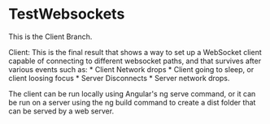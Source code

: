 # TestWebsockets

This is the Client Branch.

Client: This is the final result that shows a way to set up a WebSocket client capable of connecting to different websocket paths, and that survives after various events such as: 
    * Client Network drops
    * Client going to sleep, or client loosing focus
    * Server Disconnects
    * Server network drops.

The client can be run locally using Angular's ng serve command, or it can be run on a server using the ng build command to create a dist folder that can be served by a web server.